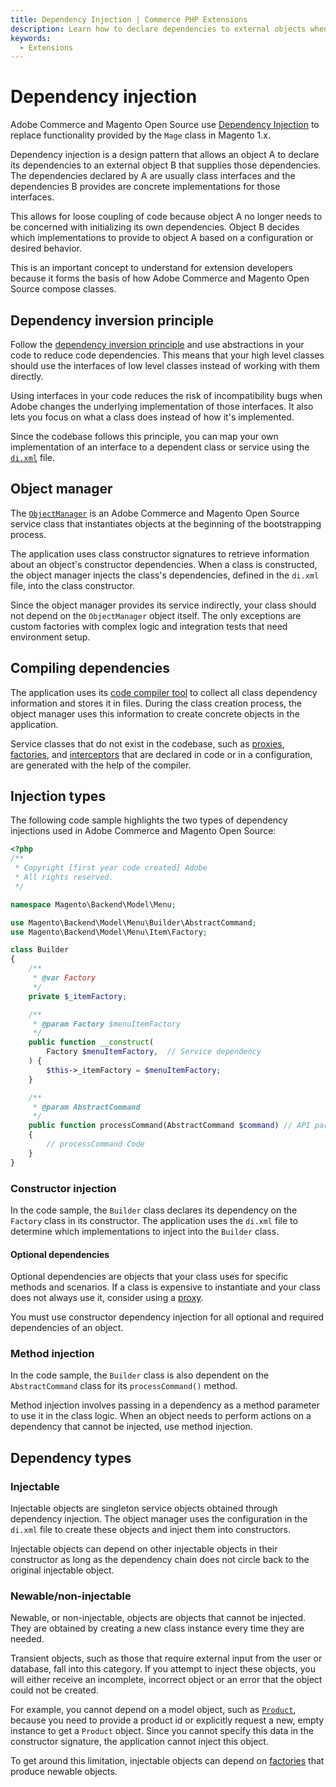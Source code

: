 ```yaml
---
title: Dependency Injection | Commerce PHP Extensions
description: Learn how to declare dependencies to external objects when developing Adobe Commerce and Magento Open Source extensions.
keywords:
  - Extensions
---
```


# Dependency injection

Adobe Commerce and Magento Open Source use [Dependency Injection] to replace functionality provided by the `Mage` class in Magento 1.x.

Dependency injection is a design pattern that allows an object A to declare its dependencies to an external object B that supplies those dependencies.
The dependencies declared by A are usually class interfaces and the dependencies B provides are concrete implementations for those interfaces.

This allows for loose coupling of code because object A no longer needs to be concerned with initializing its own dependencies.
Object B decides which implementations to provide to object A based on a configuration or desired behavior.

This is an important concept to understand for extension developers because it forms the basis of how Adobe Commerce and Magento Open Source compose classes.

## Dependency inversion principle

Follow the [dependency inversion principle] and use abstractions in your code to reduce code dependencies.
This means that your high level classes should use the interfaces of low level classes instead of working with them directly.

Using interfaces in your code reduces the risk of incompatibility bugs when Adobe changes the underlying implementation of those interfaces.
It also lets you focus on what a class does instead of how it's implemented.

Since the codebase follows this principle, you can map your own implementation of an interface to a dependent class or service using the [`di.xml`] file.

## Object manager

The [`ObjectManager`] is an Adobe Commerce and Magento Open Source service class that instantiates objects at the beginning of the bootstrapping process.

The application uses class constructor signatures to retrieve information about an object's constructor dependencies.
When a class is constructed, the object manager injects the class's dependencies, defined in the `di.xml` file, into the class constructor.

Since the object manager provides its service indirectly, your class should not depend on the `ObjectManager` object itself.
The only exceptions are custom factories with complex logic and integration tests that need environment setup.

## Compiling dependencies

The application uses its [code compiler tool] to collect all class dependency information and stores it in files.
During the class creation process, the object manager uses this information to create concrete objects in the application.

Service classes that do not exist in the codebase, such as [proxies], [factories], and [interceptors] that are declared in code or in a configuration, are generated with the help of the compiler.

## Injection types

The following code sample highlights the two types of dependency injections used in Adobe Commerce and Magento Open Source:

```php
<?php
/**
 * Copyright [first year code created] Adobe
 * All rights reserved.
 */

namespace Magento\Backend\Model\Menu;

use Magento\Backend\Model\Menu\Builder\AbstractCommand;
use Magento\Backend\Model\Menu\Item\Factory;

class Builder
{
    /**
     * @var Factory
     */
    private $_itemFactory;

    /**
     * @param Factory $menuItemFactory
     */
    public function __construct(
        Factory $menuItemFactory,  // Service dependency
    ) {
        $this->_itemFactory = $menuItemFactory;
    }

    /**
     * @param AbstractCommand
     */
    public function processCommand(AbstractCommand $command) // API param
    {
        // processCommand Code
    }
}

```

### Constructor injection

In the code sample, the `Builder` class declares its dependency on the `Factory` class in its constructor.
The application uses the `di.xml` file to determine which implementations to inject into the `Builder` class.

#### Optional dependencies

Optional dependencies are objects that your class uses for specific methods and scenarios.
If a class is expensive to instantiate and your class does not always use it, consider using a [proxy].

You must use constructor dependency injection for all optional and required dependencies of an object.

### Method injection

In the code sample, the `Builder` class is also dependent on the `AbstractCommand` class for its `processCommand()` method.

Method injection involves passing in a dependency as a method parameter to use it in the class logic.
When an object needs to perform actions on a dependency that cannot be injected, use method injection.

## Dependency types

### Injectable

Injectable objects are singleton service objects obtained through dependency injection.
The object manager uses the configuration in the `di.xml` file to create these objects and inject them into constructors.

Injectable objects can depend on other injectable objects in their constructor as long as the dependency chain does not circle back to the original injectable object.

### Newable/non-injectable

Newable, or non-injectable, objects are objects that cannot be injected.
They are obtained by creating a new class instance every time they are needed.

Transient objects, such as those that require external input from the user or database, fall into this category.
If you attempt to inject these objects, you will either receive an incomplete, incorrect object or an error that the object could not be created.

For example, you cannot depend on a model object, such as [`Product`], because you need to provide a product id or explicitly request a new, empty instance to get a `Product` object.
Since you cannot specify this data in the constructor signature, the application cannot inject this object.

To get around this limitation, injectable objects can depend on [factories] that produce newable objects.

[Dependency Injection]: https://en.wikipedia.org/wiki/Dependency_injection
[dependency inversion principle]: https://www.oodesign.com/dependency-inversion-principle
[`di.xml`]: ../build/dependency-injection-file.md
[`ObjectManager`]: object-manager/index.md
[code compiler tool]: https://experienceleague.adobe.com/en/docs/commerce-operations/configuration-guide/cli/code-compiler
[proxies]: proxies.md
[proxy]: proxies.md
[factories]: factories.md
[interceptors]: plugins.md
[`Product`]: https://github.com/magento/magento2/blob/2.4/app/code/Magento/Catalog/Model/Product.php

